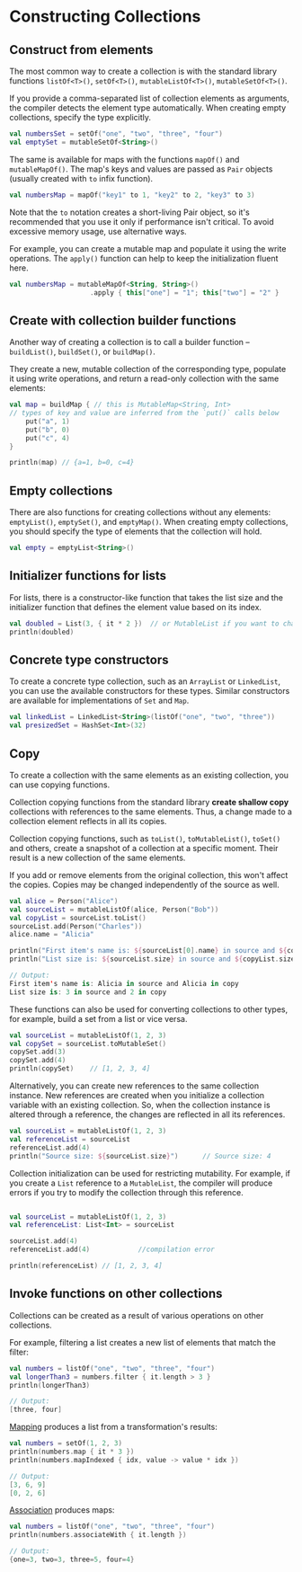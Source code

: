 # Constructing Collections

## Construct from elements

The most common way to create a collection is with the standard library functions `listOf<T>()`, `setOf<T>()`, `mutableListOf<T>()`, `mutableSetOf<T>()`. 

If you provide a comma-separated list of collection elements as arguments, the compiler detects the element type automatically. When creating empty collections, specify the type explicitly.

```Kotlin
val numbersSet = setOf("one", "two", "three", "four")
val emptySet = mutableSetOf<String>()
```

The same is available for maps with the functions `mapOf()` and `mutableMapOf()`. The map's keys and values are passed as `Pair` objects (usually created with `to` infix function).

```Kotlin
val numbersMap = mapOf("key1" to 1, "key2" to 2, "key3" to 3)
```
Note that the `to` notation creates a short-living Pair object, so it's recommended that you use it only if performance isn't critical. To avoid excessive memory usage, use alternative ways. 

For example, you can create a mutable map and populate it using the write operations. The `apply()` function can help to keep the initialization fluent here.

```Kotlin
val numbersMap = mutableMapOf<String, String>()
                    .apply { this["one"] = "1"; this["two"] = "2" }
```

## Create with collection builder functions

Another way of creating a collection is to call a builder function – `buildList()`, `buildSet()`, or `buildMap()`. 

They create a new, mutable collection of the corresponding type, populate it using write operations, and return a read-only collection with the same elements:

```Kotlin
val map = buildMap { // this is MutableMap<String, Int>
// types of key and value are inferred from the `put()` calls below
    put("a", 1)
    put("b", 0)
    put("c", 4)
}

println(map) // {a=1, b=0, c=4}
```

## Empty collections

There are also functions for creating collections without any elements: `emptyList()`, `emptySet()`, and `emptyMap()`. When creating empty collections, you should specify the type of elements that the collection will hold.

```Kotlin
val empty = emptyList<String>()
```

## Initializer functions for lists

For lists, there is a constructor-like function that takes the list size and the initializer function that defines the element value based on its index.

```Kotlin
val doubled = List(3, { it * 2 })  // or MutableList if you want to change its content later
println(doubled)
```

## Concrete type constructors

To create a concrete type collection, such as an `ArrayList` or `LinkedList`, you can use the available constructors for these types. Similar constructors are available for implementations of `Set` and `Map`.

```Kotlin
val linkedList = LinkedList<String>(listOf("one", "two", "three"))
val presizedSet = HashSet<Int>(32)
```

## Copy

To create a collection with the same elements as an existing collection, you can use copying functions. 

Collection copying functions from the standard library **create shallow copy** collections with references to the same elements. Thus, a change made to a collection element reflects in all its copies.

Collection copying functions, such as `toList()`, `toMutableList()`, `toSet()` and others, create a snapshot of a collection at a specific moment. Their result is a new collection of the same elements. 

If you add or remove elements from the original collection, this won't affect the copies. Copies may be changed independently of the source as well.

```Kotlin
val alice = Person("Alice")
val sourceList = mutableListOf(alice, Person("Bob"))
val copyList = sourceList.toList()
sourceList.add(Person("Charles"))
alice.name = "Alicia"

println("First item's name is: ${sourceList[0].name} in source and ${copyList[0].name} in copy")
println("List size is: ${sourceList.size} in source and ${copyList.size} in copy")

// Output:
First item's name is: Alicia in source and Alicia in copy
List size is: 3 in source and 2 in copy
```

These functions can also be used for converting collections to other types, for example, build a set from a list or vice versa.

```Kotlin
val sourceList = mutableListOf(1, 2, 3)    
val copySet = sourceList.toMutableSet()
copySet.add(3)
copySet.add(4)    
println(copySet)    // [1, 2, 3, 4]
```

Alternatively, you can create new references to the same collection instance. New references are created when you initialize a collection variable with an existing collection. So, when the collection instance is altered through a reference, the changes are reflected in all its references.

```Kotlin
val sourceList = mutableListOf(1, 2, 3)
val referenceList = sourceList
referenceList.add(4)
println("Source size: ${sourceList.size}")      // Source size: 4
```

Collection initialization can be used for restricting mutability. For example, if you create a `List` reference to a `MutableList`, the compiler will produce errors if you try to modify the collection through this reference.

```Kotlin

val sourceList = mutableListOf(1, 2, 3)
val referenceList: List<Int> = sourceList

sourceList.add(4)
referenceList.add(4)            //compilation error

println(referenceList) // [1, 2, 3, 4]
```

## Invoke functions on other collections

Collections can be created as a result of various operations on other collections. 

For example, filtering a list creates a new list of elements that match the filter:

```Kotlin
val numbers = listOf("one", "two", "three", "four")  
val longerThan3 = numbers.filter { it.length > 3 }
println(longerThan3) 

// Output:
[three, four] 
```

[Mapping](Transformations.md#map) produces a list from a transformation's results:

```Kotlin
val numbers = setOf(1, 2, 3)
println(numbers.map { it * 3 })
println(numbers.mapIndexed { idx, value -> value * idx })

// Output:
[3, 6, 9]
[0, 2, 6]
```

[Association](Transformations.md#associate) produces maps:

```Kotlin
val numbers = listOf("one", "two", "three", "four")
println(numbers.associateWith { it.length })

// Output:
{one=3, two=3, three=5, four=4}
```







